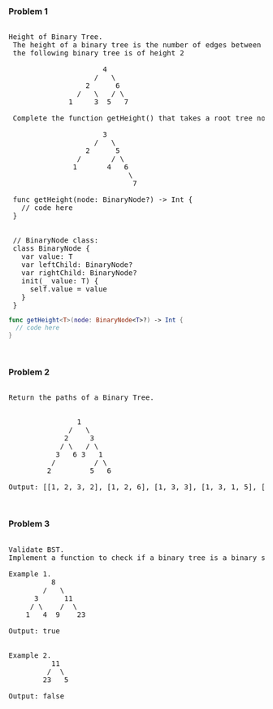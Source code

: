 ### Problem 1
<pre> 
Height of Binary Tree.
 The height of a binary tree is the number of edges between the tree's root and its furthest leaf. For example,
 the following binary tree is of height 2
 
                      4
                    /   \
                  2      6
                /   \   / \
              1     3  5   7
 
 Complete the function getHeight() that takes a root tree node and returns the height of the following tree:
 
                      3
                    /   \
                  2      5
                /       / \
               1       4   6
                            \
                             7
 
 func getHeight<T>(node: BinaryNode<T>?) -> Int {
   // code here
 }
 
 
 // BinaryNode class:
 class BinaryNode<T> {
   var value: T
   var leftChild: BinaryNode?
   var rightChild: BinaryNode?
   init(_ value: T) {
     self.value = value
   }
 }
</pre>

```swift 
func getHeight<T>(node: BinaryNode<T>?) -> Int {
  // code here
}
```

</br> 

### Problem 2 
<pre> 
Return the paths of a Binary Tree.
 
 
                1
              /   \
             2     3
            / \   / \
           3   6 3   1
          /         / \
         2         5   6

Output: [[1, 2, 3, 2], [1, 2, 6], [1, 3, 3], [1, 3, 1, 5], [1, 3, 1, 6]]
</pre> 

</br> 

### Problem 3
<pre> 
Validate BST.
Implement a function to check if a binary tree is a binary search tree.
 
Example 1. 
          8
        /   \
      3      11
     / \    /  \
    1   4  9    23
    
Output: true 


Example 2. 
          11
         /  \
        23   5
 
Output: false 
</pre>
